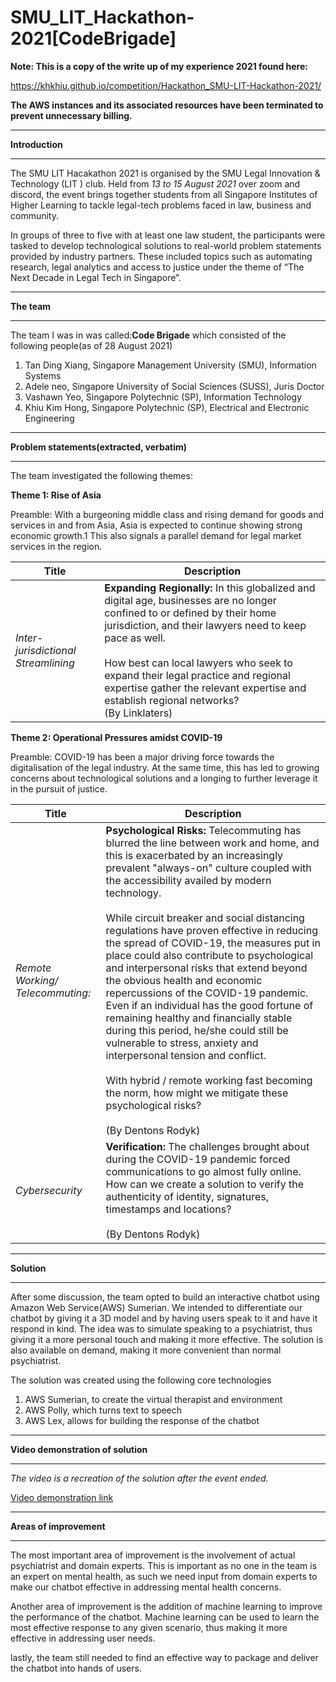 # SMU_LIT_Hackathon-2021[CodeBrigade]

**Note: This is a copy of the write up of my experience 2021 found here:**

https://khkhiu.github.io/competition/Hackathon_SMU-LIT-Hackathon-2021/

<strong> The AWS instances and its associated resources have been terminated to prevent unnecessary billing.</strong>


***

<strong>Introduction</strong>

***
The SMU LIT Hacakathon 2021 is organised by the SMU Legal Innovation & Technology (LIT ) club. Held from <em>13 to 15 August 2021</em> over zoom and discord, the event brings together students from all Singapore Institutes of Higher Learning to tackle legal-tech problems faced in law, business and community. 

In groups of three to five with at least one law student, the participants were tasked to develop technological solutions to real-world problem statements provided by industry partners. These included topics such as automating research, legal analytics and access to justice under the theme of “The Next Decade in Legal Tech in Singapore”.

***

<strong>The team</strong>

***
The team I was in was called:<strong>Code Brigade</strong> which consisted of the following people(as of 28 August 2021)

1. Tan Ding Xiang, Singapore Management University (SMU), Information Systems
2. Adele neo, Singapore University of Social Sciences (SUSS), Juris Doctor
3. Vashawn Yeo, Singapore Polytechnic (SP), Information Technology 
4. Khiu Kim Hong, Singapore Polytechnic (SP), Electrical and Electronic Engineering

***

<strong>Problem statements(extracted, verbatim)</strong>

***
The team investigated the following themes:

<strong>Theme 1: Rise of Asia</strong>

Preamble: With a burgeoning middle class and rising demand for goods and services in and from Asia, Asia is expected to continue showing strong economic growth.1 This also signals a parallel demand for legal market services in the region.

| Title     | Description |
| ----------- | ----------- |
|<em>Inter-jurisdictional Streamlining</em>|<strong>Expanding Regionally:</strong> In this globalized and digital age, businesses are no longer confined to or defined by their home jurisdiction, and their lawyers need to keep pace as well.<br><br>How best can local lawyers who seek to expand their legal practice and regional expertise gather the relevant expertise and establish regional networks? <br>(By Linklaters)|


<strong>Theme 2: Operational Pressures amidst COVID-19</strong>

Preamble: COVID-19 has been a major driving force towards the digitalisation of the legal industry. At the same time, this has led to growing concerns about technological solutions
and a longing to further leverage it in the pursuit of justice.


| Title     | Description |
| ----------- | ----------- |
|<em>Remote Working/ Telecommuting:</em>|<strong>Psychological Risks: </strong>Telecommuting has blurred the line between work and home, and this is exacerbated by an increasingly prevalent "always-on" culture coupled with the accessibility availed by modern technology.<br><br>While circuit breaker and social distancing regulations have proven effective in reducing the spread of COVID-19, the measures put in place could also contribute to psychological and interpersonal risks that extend beyond the obvious health and economic repercussions of the COVID-19 pandemic. Even if an individual has the good fortune of remaining healthy and financially stable during this period, he/she could still be vulnerable to stress, anxiety and interpersonal tension and conflict.<br><br>With hybrid / remote working fast becoming the norm, how might we mitigate these psychological risks?<br><br>(By Dentons Rodyk)|
|<em>Cybersecurity </em>|<strong>Verification: </strong>The challenges brought about during the COVID-19 pandemic forced communications to go almost fully online. How can we create a solution to verify the authenticity of identity, signatures, timestamps and locations?<br><br>(By Dentons Rodyk)|

***

<strong>Solution</strong>

***
After some discussion, the team opted to build an interactive chatbot using Amazon Web Service(AWS) Sumerian. We intended to differentiate our chatbot by giving it a 3D model and by having users speak to it and have it respond in kind. The idea was to simulate speaking to a psychiatrist, thus giving it a more personal touch and making it more effective. The solution is also available on demand, making it more convenient than normal psychiatrist.

The solution was created using the following core technologies
1. AWS Sumerian, to create the virtual therapist and environment
2. AWS Polly, which turns text to speech
3. AWS Lex, allows for building the response of the chatbot


***

<strong>Video demonstration of solution</strong>

***
<em>The video is a recreation of the solution after the event ended.</em>

[Video demonstration link](https://www.youtube.com/embed/6stTxnD-ILc)

***

<strong>Areas of improvement</strong>

***
The most important area of improvement is the involvement of actual psychiatrist and domain experts. This is important as no one  in the team is an expert on mental health, as such we need input from domain experts to make our chatbot effective in addressing mental health concerns.

Another area of improvement is the addition of machine learning to improve the performance of the chatbot. Machine learning can be used to learn the most effective response to any given scenario, thus making it more effective in addressing user needs.

lastly, the team still needed to find an effective way to package and deliver the chatbot into hands of users.